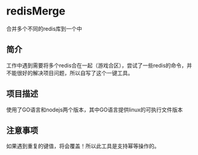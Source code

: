 # redisMerge
合并多个不同的redis库到一个中

## 简介
工作中遇到需要将多个redis合在一起（游戏合区），尝试了一些redis的命令，并不能很好的解决项目问题，所以自写了这个一键工具。

## 项目描述
使用了GO语言和nodejs两个版本，其中GO语言提供linux的可执行文件版本

## 注意事项
如果遇到重复的键值，将会覆盖！所以此工具是支持幂等操作的。

